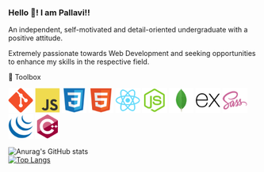 ### Hello 👋! I am Pallavi!!


An independent, self-motivated and detail-oriented undergraduate with a positive attitude. 

Extremely passionate towards Web Development and seeking opportunities to enhance my skills in the respective field.


🧰 Toolbox

<img src="https://github.com/devicons/devicon/blob/master/icons/git/git-original.svg" alt="git"  width="50" height="50"> <img src="https://github.com/devicons/devicon/blob/master/icons/javascript/javascript-original.svg" alt="git"  width="50" height="50"> <img src="https://github.com/devicons/devicon/blob/master/icons/css3/css3-original.svg" alt="git"  width="50" height="50"> <img src="https://github.com/devicons/devicon/blob/master/icons/html5/html5-original.svg" alt="git"  width="50" height="50"> <img src="https://github.com/devicons/devicon/blob/master/icons/react/react-original.svg" alt="react" width="50" height="50"/> <img src="https://github.com/devicons/devicon/blob/master/icons/nodejs/nodejs-original.svg" alt="react" width="50" height="50"/> <img src="https://github.com/devicons/devicon/blob/master/icons/mongodb/mongodb-original.svg" alt="react" width="50" height="50"/> <img src="https://github.com/devicons/devicon/blob/master/icons/express/express-original.svg" alt="react" width="50" height="50"/> <img src="https://github.com/devicons/devicon/blob/master/icons/sass/sass-original.svg" alt="sass" width="50" height="50"/> <img src="https://github.com/devicons/devicon/blob/master/icons/jquery/jquery-original.svg" alt="sass" width="50" height="50"/> <img src="https://github.com/devicons/devicon/blob/master/icons/cplusplus/cplusplus-original.svg" alt="sass" width="50" height="50"/>


![Anurag's GitHub stats](https://github-readme-stats.vercel.app/api?username=pallavi-1812&count_private=true&show_icons=true&theme=radical&hide=stars)<br/>
[![Top Langs](https://github-readme-stats.vercel.app/api/top-langs/?username=pallavi-1812&layout=compact&show_icons=true&theme=radical)](https://github.com/pallavi-1812/github-readme-stats)




<!--
**pallavi-1812/pallavi-1812** is a ✨ _special_ ✨ repository because its `README.md` (this file) appears on your GitHub profile.

Here are some ideas to get you started:

- 🔭 I’m currently working on ...
- 🌱 I’m currently learning ...
- 👯 I’m looking to collaborate on ...
- 🤔 I’m looking for help with ...
- 💬 Ask me about ...
- 📫 How to reach me: ...
- 😄 Pronouns: ...
- ⚡ Fun fact: ...
-->
